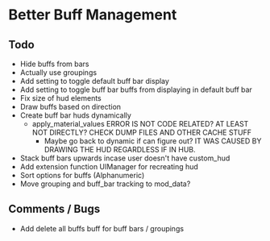 # Better Buff Management

## Todo
- Hide buffs from bars
- Actually use groupings
- Add setting to toggle default buff bar display
- Add setting to toggle buff bar buffs from displaying in default buff bar
- Fix size of hud elements
- Draw buffs based on direction
- Create buff bar huds dynamically
    - apply_material_values ERROR IS NOT CODE RELATED? AT LEAST NOT DIRECTLY? CHECK DUMP FILES AND OTHER CACHE STUFF
        - Maybe go back to dynamic if can figure out? IT WAS CAUSED BY DRAWING THE HUD REGARDLESS IF IN HUB.
- Stack buff bars upwards incase user doesn't have custom_hud
- Add extension function UIManager for recreating hud
- Sort options for buffs (Alphanumeric)
- Move grouping and buff_bar tracking to mod_data?

## Comments / Bugs
- Add delete all buffs buff for buff bars / groupings